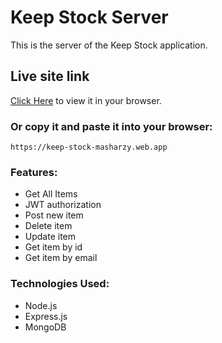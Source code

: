 # Keep Stock Server
This is the server of the Keep Stock application.

## Live site link

[Click Here](https://keep-stock-masharzy.web.app/) to view it in your browser.

### Or copy it and paste it into your browser:

    https://keep-stock-masharzy.web.app

### Features:
* Get All Items
* JWT authorization
* Post new item
* Delete item
* Update item
* Get item by id
* Get item by email


### Technologies Used:
* Node.js
* Express.js
* MongoDB
